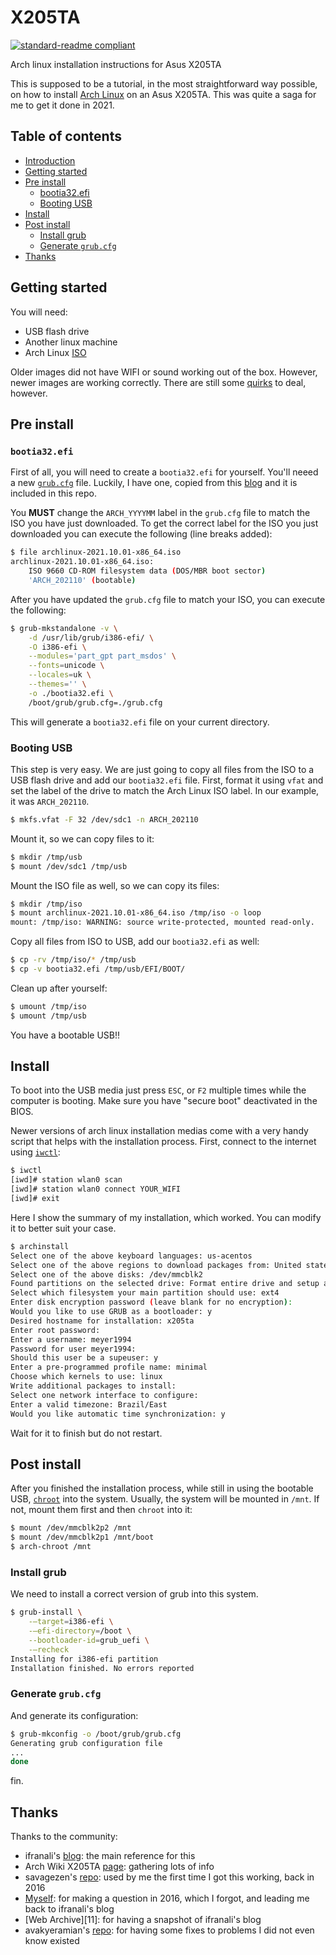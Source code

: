 # X205TA

[![standard-readme compliant](https://img.shields.io/badge/readme%20style-standard-brightgreen.svg?style=flat-square)](https://github.com/RichardLitt/standard-readme)

Arch linux installation instructions for Asus X205TA

This is supposed to be a tutorial, in the most straightforward way possible, on
how to install [Arch Linux][1] on an Asus X205TA. This was quite a saga for me
to get it done in 2021.

## Table of contents

- [Introduction](#introduction)
- [Getting started](#getting_started)
- [Pre install](#pre_install)
  - [bootia32.efi](#bootia32.efi)
  - [Booting USB](#booting_usb)
- [Install](#install)
- [Post install](#post_install)
  - [Install grub](#install_grub)
  - [Generate `grub.cfg`](#generate_grub.cfg)
- [Thanks](#thanks)

## Getting started

You will need:

- USB flash drive
- Another linux machine
- Arch Linux [ISO][2]

Older images did not have WIFI or sound working out of the box. However, newer
images are working correctly. There are still some [quirks][8] to deal, however.

## Pre install

### `bootia32.efi`

First of all, you will need to create a `bootia32.efi` for yourself. You'll
neeed a new [`grub.cfg`](./grub.cfg) file. Luckily, I have one, copied from
this [blog][3] and it is included in this repo.

You **MUST** change the `ARCH_YYYYMM` label in the `grub.cfg` file to match the
ISO you have just downloaded. To get the correct label for the ISO you just
downloaded you can execute the following (line breaks added):

```sh
$ file archlinux-2021.10.01-x86_64.iso
archlinux-2021.10.01-x86_64.iso:
    ISO 9660 CD-ROM filesystem data (DOS/MBR boot sector)
    'ARCH_202110' (bootable)
```

After you have updated the `grub.cfg` file to match your ISO, you can execute
the following:

```sh
$ grub-mkstandalone -v \
    -d /usr/lib/grub/i386-efi/ \
    -O i386-efi \
    --modules='part_gpt part_msdos' \
    --fonts=unicode \
    --locales=uk \
    --themes='' \
    -o ./bootia32.efi \
    /boot/grub/grub.cfg=./grub.cfg
```

This will generate a `bootia32.efi` file on your current directory.

### Booting USB

This step is very easy. We are just going to copy all files from the ISO to a
USB flash drive and add our `bootia32.efi` file. First, format it using `vfat`
and set the label of the drive to match the Arch Linux ISO label. In our
example, it was `ARCH_202110`.

```sh
$ mkfs.vfat -F 32 /dev/sdc1 -n ARCH_202110
```

Mount it, so we can copy files to it:

```sh
$ mkdir /tmp/usb
$ mount /dev/sdc1 /tmp/usb
```

Mount the ISO file as well, so we can copy its files:

```sh
$ mkdir /tmp/iso
$ mount archlinux-2021.10.01-x86_64.iso /tmp/iso -o loop
mount: /tmp/iso: WARNING: source write-protected, mounted read-only.
```

Copy all files from ISO to USB, add our `bootia32.efi` as well:

```sh
$ cp -rv /tmp/iso/* /tmp/usb
$ cp -v bootia32.efi /tmp/usb/EFI/BOOT/
```

Clean up after yourself:

```sh
$ umount /tmp/iso
$ umount /tmp/usb
```

You have a bootable USB!!


## Install

To boot into the USB media just press `ESC`, or `F2` multiple times while the
computer is booting. Make sure you have "secure boot" deactivated in the BIOS.

Newer versions of arch linux installation medias come with a very handy script
that helps with the installation process. First, connect to the internet using
[`iwctl`][4]:

```sh
$ iwctl
[iwd]# station wlan0 scan
[iwd]# station wlan0 connect YOUR_WIFI
[iwd]# exit
```

Here I show the summary of my installation, which worked. You can modify it to
better suit your case.

```sh
$ archinstall
Select one of the above keyboard languages: us-acentos
Select one of the above regions to download packages from: United states
Select one of the above disks: /dev/mmcblk2
Found partitions on the selected drive: Format entire drive and setup a basic partition scheme
Select which filesystem your main partition should use: ext4
Enter disk encryption password (leave blank for no encryption):
Would you like to use GRUB as a bootloader: y
Desired hostname for installation: x205ta
Enter root password:
Enter a username: meyer1994
Password for user meyer1994:
Should this user be a supeuser: y
Enter a pre-programmed profile name: minimal
Choose which kernels to use: linux
Write additional packages to install:
Select one network interface to configure:
Enter a valid timezone: Brazil/East
Would you like automatic time synchronization: y
```

Wait for it to finish but do not restart.

## Post install

After you finished the installation process, while still in using the bootable
USB, [`chroot`][9] into the system. Usually, the system will be mounted in
`/mnt`. If not, mount them first and then `chroot` into it:

```sh
$ mount /dev/mmcblk2p2 /mnt
$ mount /dev/mmcblk2p1 /mnt/boot
$ arch-chroot /mnt
```

### Install grub

We need to install a correct version of grub into this system.

```sh
$ grub-install \
    -–target=i386-efi \
    -–efi-directory=/boot \
    --bootloader-id=grub_uefi \
    -–recheck
Installing for i386-efi partition
Installation finished. No errors reported
```

### Generate `grub.cfg`

And generate its configuration:

```sh
$ grub-mkconfig -o /boot/grub/grub.cfg
Generating grub configuration file
...
done
```

fin.

## Thanks

Thanks to the community:

- ifranali's [blog][6]: the main reference for this
- Arch Wiki X205TA [page][5]: gathering lots of info
- savagezen's [repo][7]: used by me the first time I got this working, back in
2016
- [Myself][10]: for making a question in 2016, which I forgot, and leading me
back to ifranali's blog
- [Web Archive][11]: for having a snapshot of ifranali's blog
- avakyeramian's [repo][8]: for having some fixes to problems I did not even
know existed


[1]: https://archlinux.org/
[2]: https://archlinux.org/download/
[3]: https://web.archive.org/web/20200803060417/https://ifranali.blogspot.com/2015/04/installing-arch-linux-on-asus-x205ta.html
[4]: https://wiki.archlinux.org/title/Iwd#iwctl
[5]: https://wiki.archlinux.org/title/ASUS_x205ta
[6]: https://web.archive.org/web/20200803060417/https://ifranali.blogspot.com/2015/04/installing-arch-linux-on-asus-x205ta.html
[7]: https://web.archive.org/web/20211016143553/https://github.com/savagezen/x205ta
[8]: https://web.archive.org/web/20211016142109/https://github.com/avakyeramian/Asus_X205TA_Debian_Fix
[9]: https://wiki.archlinux.org/title/Chroot
[10]: https://web.archive.org/web/20211016143503/https://superuser.com/questions/1071080/usb-does-not-boot-when-trying-to-install-linux-on-my-asus-eeebook-x205ta
